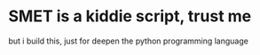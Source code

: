 # SMET is a kiddie script, trust me
but i build this, just for deepen the python programming language

